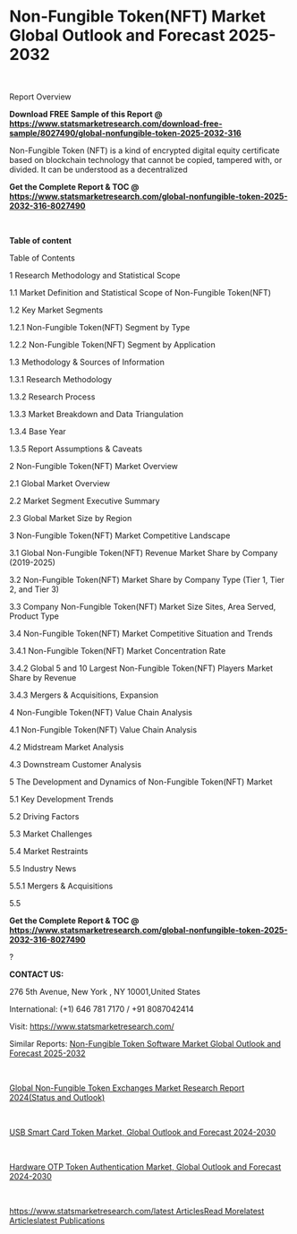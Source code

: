 <h1>Non-Fungible Token(NFT) Market Global Outlook and Forecast 2025-2032</h1><br/><p>Report Overview</p>
 
 
 
 <p><strong>Download FREE Sample of this Report @ <a href="https://www.statsmarketresearch.com/download-free-sample/8027490/global-nonfungible-token-2025-2032-316">https://www.statsmarketresearch.com/download-free-sample/8027490/global-nonfungible-token-2025-2032-316</a></strong></p>
 
 
 
 <p>Non-Fungible Token (NFT) is a kind of encrypted digital equity certificate based on blockchain technology that cannot be copied, tampered with, or divided. It can be understood as a decentralized</p>
 
 
 
 <div><b>Get the Complete Report & TOC @ <a href="https://www.statsmarketresearch.com/global-nonfungible-token-2025-2032-316-8027490">https://www.statsmarketresearch.com/global-nonfungible-token-2025-2032-316-8027490</a></b></div>
 
 
 
 <p><br />
 
 <b>Table of content</b></p>
 
 
 
 <p>Table of Contents<br />
 
 1 Research Methodology and Statistical Scope<br />
 
 1.1 Market Definition and Statistical Scope of Non-Fungible Token(NFT)<br />
 
 1.2 Key Market Segments<br />
 
 1.2.1 Non-Fungible Token(NFT) Segment by Type<br />
 
 1.2.2 Non-Fungible Token(NFT) Segment by Application<br />
 
 1.3 Methodology & Sources of Information<br />
 
 1.3.1 Research Methodology<br />
 
 1.3.2 Research Process<br />
 
 1.3.3 Market Breakdown and Data Triangulation<br />
 
 1.3.4 Base Year<br />
 
 1.3.5 Report Assumptions & Caveats<br />
 
 2 Non-Fungible Token(NFT) Market Overview<br />
 
 2.1 Global Market Overview<br />
 
 2.2 Market Segment Executive Summary<br />
 
 2.3 Global Market Size by Region<br />
 
 3 Non-Fungible Token(NFT) Market Competitive Landscape<br />
 
 3.1 Global Non-Fungible Token(NFT) Revenue Market Share by Company (2019-2025)<br />
 
 3.2 Non-Fungible Token(NFT) Market Share by Company Type (Tier 1, Tier 2, and Tier 3)<br />
 
 3.3 Company Non-Fungible Token(NFT) Market Size Sites, Area Served, Product Type<br />
 
 3.4 Non-Fungible Token(NFT) Market Competitive Situation and Trends<br />
 
 3.4.1 Non-Fungible Token(NFT) Market Concentration Rate<br />
 
 3.4.2 Global 5 and 10 Largest Non-Fungible Token(NFT) Players Market Share by Revenue<br />
 
 3.4.3 Mergers & Acquisitions, Expansion<br />
 
 4 Non-Fungible Token(NFT) Value Chain Analysis<br />
 
 4.1 Non-Fungible Token(NFT) Value Chain Analysis<br />
 
 4.2 Midstream Market Analysis<br />
 
 4.3 Downstream Customer Analysis<br />
 
 5 The Development and Dynamics of Non-Fungible Token(NFT) Market<br />
 
 5.1 Key Development Trends<br />
 
 5.2 Driving Factors<br />
 
 5.3 Market Challenges<br />
 
 5.4 Market Restraints<br />
 
 5.5 Industry News<br />
 
 5.5.1 Mergers & Acquisitions<br />
 
 5.5</p>
 
 
 
 <div><b>Get the Complete Report & TOC @ <a href="https://www.statsmarketresearch.com/global-nonfungible-token-2025-2032-316-8027490">https://www.statsmarketresearch.com/global-nonfungible-token-2025-2032-316-8027490</a></b></div>
 
 
 
 <p>? </p>
 
 
 
 <p><b>CONTACT US:</b><br />
 
 276 5th Avenue, New York , NY 10001,United States<br />
 
 International: (+1) 646 781 7170 / +91 8087042414<br />
 
 Visit: <a href="https://www.statsmarketresearch.com/">https://www.statsmarketresearch.com/</a><br />
 
 Similar Reports: <a href="https://www.statsmarketresearch.com/global-nonfungible-token-2025-2032-316-8027490">Non-Fungible Token Software Market Global Outlook and Forecast 2025-2032</a><br />
 
 <br />
 
 <a href="https://www.statsmarketresearch.com/global-nonfungible-token-2025-2032-316-8027490">Global Non-Fungible Token Exchanges Market Research Report 2024(Status and Outlook)</a><br />
 
 <br />
 
 <a href="https://www.statsmarketresearch.com/global-nonfungible-token-2025-2032-316-8027490">USB Smart Card Token Market, Global Outlook and Forecast 2024-2030</a><br />
 
 <br />
 
 <a href="https://www.statsmarketresearch.com/global-nonfungible-token-2025-2032-316-8027490">Hardware OTP Token Authentication Market, Global Outlook and Forecast 2024-2030</a><br />
 
 <br />
 
 <a href="https://gyeongbokgung.com">https://www.statsmarketresearch.com/</a><a href="https://hallyeomaritime.com">latest Articles</a><a href="https://jingwansa.com">Read More</a><a href="https://nguoiviet.jp/">latest Articles</a><a href="https://www.intelmarketresearch.com/">latest Publications</a></p>
